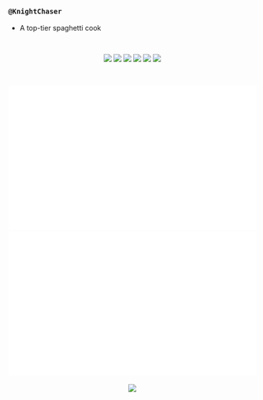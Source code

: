 ### `@KnightChaser`

- A top-tier spaghetti cook

<br>
<p align="center"> 
    <img src="https://img.shields.io/badge/Assembly-000000?style=for-the-badge&logo;logo=Assembly&amp;logoColor=white">
    <img src="https://img.shields.io/badge/c-%2300599C.svg?style=for-the-badge&logo=c&logoColor=white">
    <img src="https://img.shields.io/badge/c++-%2300599C.svg?style=for-the-badge&logo=c%2B%2B&logoColor=white">
    <img src="https://img.shields.io/badge/Python-3776AB?style=for-the-badge&logo=python&logoColor=white">
    <img src="https://img.shields.io/badge/VIM-%2311AB00.svg?style=for-the-badge&logo=vim&logoColor=white">
    <img src="https://img.shields.io/badge/tor-%237E4798.svg?style=for-the-badge&logo=tor-project&logoColor=white">
  <br>
</p>

<br>
<p align="center">
    <img src="https://github.com/KnightChaser/github-stats-copy/blob/master/generated/overview.svg">
    <img src="https://github.com/KnightChaser/github-stats-copy/blob/master/generated/languages.svg">
</p>

<p align="center">
  <!-- <img src="https://gpvc.arturio.dev/x3onkait"> -->
  <img src="https://komarev.com/ghpvc/?username=x3onkait&style=for-the-badge&label=PAGE%20HIT">
</p>
